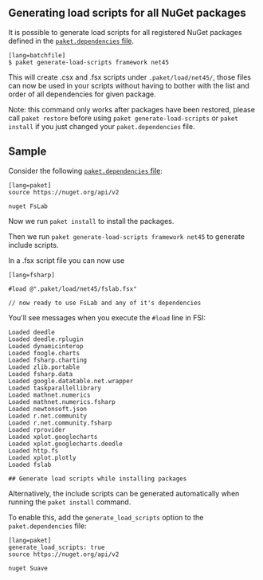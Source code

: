 ## Generating load scripts for all NuGet packages

It is possible to generate load scripts for all registered NuGet packages defined in the [`paket.dependencies` file](dependencies-file.html).

    [lang=batchfile]
    $ paket generate-load-scripts framework net45

This will create .csx and .fsx scripts under `.paket/load/net45/`, those files can now be 
used in your scripts without having to bother with the list and order of all dependencies for given package.

Note: this command only works after packages have been restored, please call `paket restore` before using `paket generate-load-scripts` or `paket install` if you just changed your `paket.dependencies` file.

## Sample

Consider the following [`paket.dependencies` file](dependencies-file.html):

    [lang=paket]
    source https://nuget.org/api/v2

    nuget FsLab

Now we run `paket install` to install the packages.

Then we run `paket generate-load-scripts framework net45` to generate include scripts.

In a .fsx script file you can now use
    
    [lang=fsharp]
    
    #load @".paket/load/net45/fslab.fsx"

    // now ready to use FsLab and any of it's dependencies

You'll see messages when you execute the `#load` line in FSI:

    Loaded deedle
    Loaded deedle.rplugin
    Loaded dynamicinterop
    Loaded foogle.charts
    Loaded fsharp.charting
    Loaded zlib.portable
    Loaded fsharp.data
    Loaded google.datatable.net.wrapper
    Loaded taskparallellibrary
    Loaded mathnet.numerics
    Loaded mathnet.numerics.fsharp
    Loaded newtonsoft.json
    Loaded r.net.community
    Loaded r.net.community.fsharp
    Loaded rprovider
    Loaded xplot.googlecharts
    Loaded xplot.googlecharts.deedle
    Loaded http.fs
    Loaded xplot.plotly
    Loaded fslab
    
    ## Generate load scripts while installing packages

Alternatively, the include scripts can be generated automatically when running the `paket install` command.

To enable this, add the `generate_load_scripts` option to the `paket.dependencies` file:

    [lang=paket]
    generate_load_scripts: true
    source https://nuget.org/api/v2

    nuget Suave
